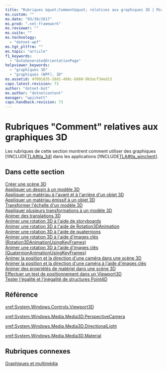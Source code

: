 ```yaml
---
title: "Rubriques &quot;Comment&quot; relatives aux graphiques 3D | Microsoft Docs"
ms.custom: ""
ms.date: "03/30/2017"
ms.prod: ".net-framework"
ms.reviewer: ""
ms.suite: ""
ms.technology: 
  - "dotnet-wpf"
ms.tgt_pltfrm: ""
ms.topic: "article"
f1_keywords: 
  - "AutoGeneratedOrientationPage"
helpviewer_keywords: 
  - "graphiques 3D"
  - "graphiques (WPF), 3D"
ms.assetid: 4f091835-28d1-498c-b660-9b3acf34ed13
caps.latest.revision: 73
author: "dotnet-bot"
ms.author: "dotnetcontent"
manager: "wpickett"
caps.handback.revision: 73
---
```

# Rubriques &quot;Comment&quot; relatives aux graphiques 3D
Les rubriques de cette section montrent comment utiliser des graphiques [!INCLUDE[TLA#tla_3d](../../../../includes/tlasharptla-3d-md.md)] dans les applications [!INCLUDE[TLA#tla_winclient](../../../../includes/tlasharptla-winclient-md.md)].  
  
## Dans cette section  
 [Créer une scène 3D](../../../../docs/framework/wpf/graphics-multimedia/how-to-create-a-3-d-scene.md)  
 [Appliquer un dessin à un modèle 3D](../../../../docs/framework/wpf/graphics-multimedia/how-to-apply-a-drawing-to-a-3-d-model.md)  
 [Appliquer un matériau à l'avant et à l'arrière d'un objet 3D](../../../../docs/framework/wpf/graphics-multimedia/how-to-apply-material-to-the-front-and-back-of-a-3-d-object.md)  
 [Appliquer un matériau émissif à un objet 3D](../../../../docs/framework/wpf/graphics-multimedia/how-to-apply-emissive-material-to-a-3-d-object.md)  
 [Transformer l'échelle d'un modèle 3D](../../../../docs/framework/wpf/graphics-multimedia/how-to-transform-the-scale-of-a-3-d-model.md)  
 [Appliquer plusieurs transformations à un modèle 3D](../../../../docs/framework/wpf/graphics-multimedia/how-to-apply-multiple-transformations-to-a-3-d-model.md)  
 [Animer des translations 3D](../../../../docs/framework/wpf/graphics-multimedia/how-to-animate-3-d-translations.md)  
 [Animer une rotation 3D à l'aide de storyboards](../../../../docs/framework/wpf/graphics-multimedia/how-to-animate-a-3-d-rotation-using-storyboards.md)  
 [Animer une rotation 3D à l'aide de Rotation3DAnimation](../../../../docs/framework/wpf/graphics-multimedia/how-to-animate-a-3-d-rotation-using-rotation3danimation.md)  
 [Animer une rotation 3D à l'aide de quaternions](../../../../docs/framework/wpf/graphics-multimedia/how-to-animate-a-3-d-rotation-using-quaternions.md)  
 [Animer une rotation 3D à l'aide d'images clés \(Rotation3DAnimationUsingKeyFrames\)](../../../../docs/framework/wpf/graphics-multimedia/how-to-animate-a-3-d-rotation-using-key-frames.md)  
 [Animer une rotation 3D à l'aide d'images clés \(QuaternionAnimationUsingKeyFrames\)](../../../../docs/framework/wpf/graphics-multimedia/animate-a-3-d-rotation-quaternionanimationusingkeyframes.md)  
 [Animer la position et la direction d'une caméra dans une scène 3D](../../../../docs/framework/wpf/graphics-multimedia/how-to-animate-camera-position-and-direction-in-a-3d-scene.md)  
 [Animer la position et la direction d'une caméra à l'aide d'images clés](../../../../docs/framework/wpf/graphics-multimedia/how-to-animate-camera-position-and-direction-using-key-frames.md)  
 [Animer des propriétés de matériel dans une scène 3D](../../../../docs/framework/wpf/graphics-multimedia/how-to-animate-material-properties-in-a-3-d-scene.md)  
 [Effectuer un test de positionnement dans un Viewport3D](../../../../docs/framework/wpf/graphics-multimedia/how-to-hit-test-in-a-viewport3d.md)  
 [Tester l'égalité et l'inégalité de structures Point4D](../../../../docs/framework/wpf/graphics-multimedia/how-to-test-point4d-structures-for-equality-and-inequality.md)  
  
## Référence  
 <xref:System.Windows.Controls.Viewport3D>  
  
 <xref:System.Windows.Media.Media3D.PerspectiveCamera>  
  
 <xref:System.Windows.Media.Media3D.DirectionalLight>  
  
 <xref:System.Windows.Media.Media3D.Material>  
  
## Rubriques connexes  
 [Graphiques et multimédia](../../../../docs/framework/wpf/graphics-multimedia/index.md)